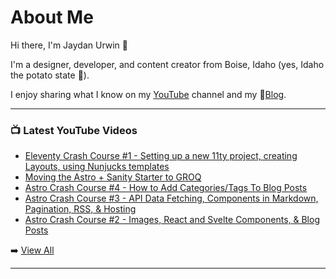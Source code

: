 # About Me

Hi there, I'm Jaydan Urwin 👋

I'm a designer, developer, and content creator from Boise, Idaho (yes, Idaho the potato state 🥔).

I enjoy sharing what I know on my [YouTube](https://youtube.jaydanurwin.com) channel and my 📝[Blog](https://jaydanurwin.com/blog).

--- 

### 📺 Latest YouTube Videos 
<!-- YOUTUBE:START -->
- [Eleventy Crash Course #1 - Setting up a new 11ty project, creating Layouts, using Nunjucks templates](https://www.youtube.com/watch?v=uzM5lETc6Sg)
- [Moving the Astro + Sanity Starter to GROQ](https://www.youtube.com/watch?v=f0hBC_Df3vc)
- [Astro Crash Course #4 - How to Add Categories/Tags To Blog Posts](https://www.youtube.com/watch?v=m50ITGl8tPI)
- [Astro Crash Course #3 - API Data Fetching, Components in Markdown, Pagination, RSS, &amp; Hosting](https://www.youtube.com/watch?v=9wXdv7rHW2w)
- [Astro Crash Course #2 - Images, React and Svelte Components, &amp; Blog Posts](https://www.youtube.com/watch?v=xcDUpe1NfCQ)
<!-- YOUTUBE:END --> 

➡️ [View All](https://youtube.com/jaydanurwin) 

---

<!--
**jaydanurwin/jaydanurwin** is a ✨ _special_ ✨ repository because its `README.md` (this file) appears on your GitHub profile.

Here are some ideas to get you started:

- 🔭 I’m currently working on ...
- 🌱 I’m currently learning ...
- 👯 I’m looking to collaborate on ...
- 🤔 I’m looking for help with ...
- 💬 Ask me about ...
- 📫 How to reach me: ...
- 😄 Pronouns: ...
- ⚡ Fun fact: ...
-->
